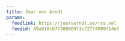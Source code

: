 ```yaml
---
title: Joar von Arndt
params:
  feedlink: https://joarvarndt.se/rss.xml
  feedid: 49a910cb77308869f3c72774009f14ef
---
```

